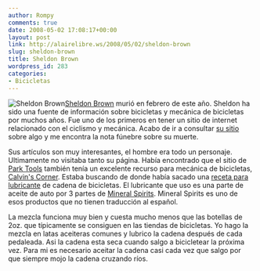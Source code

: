 ```yaml
---
author: Rompy
comments: true
date: 2008-05-02 17:08:17+00:00
layout: post
link: http://alairelibre.ws/2008/05/02/sheldon-brown
slug: sheldon-brown
title: Sheldon Brown
wordpress_id: 283
categories:
- Bicicletas
---
```


![Sheldon Brown](http://upload.wikimedia.org/wikipedia/en/thumb/0/00/SheldonBrown.jpeg/225px-SheldonBrown.jpeg)[Sheldon Brown](http://en.wikipedia.org/wiki/Sheldon_Brown_%28bicycle_mechanic%29) murió en febrero de este año. Sheldon ha sido una fuente de información sobre bicicletas y mecánica de bicicletas por muchos años. Fue uno de los primeros en tener un sitio de internet relacionado con el ciclismo y mecánica. Acabo de ir a consultar [su sitio](http://sheldonbrown.com) sobre algo y me encontra la nota fúnebre sobre su muerte.

Sus artículos son muy interesantes, el hombre era todo un personaje. Ultimamente no visitaba tanto su página. Había encontrado que el sitio de [Park Tools](http://parktool.com/) también tenía un excelente recurso para mecánica de bicicletas, [Calvin's Corner](http://parktool.com/repair/calvinscorner.asp). Estaba buscando de donde había sacado una [receta para lubricante](http://www.erikv.com/blog/index.cfm/2008/3/3/Chain-Lube) de cadena de bicicletas. El lubricante que uso es una parte de aceite de auto por 3 partes de [Mineral Spirits](http://en.wikipedia.org/wiki/Mineral_spirits). Mineral Spirits es uno de esos productos que no tienen traducción al español.

La mezcla funciona muy bien y cuesta mucho menos que las botellas de 2oz. que típicamente se consiguen en las tiendas de bicicletas. Yo hago la mezcla en latas aceiteras comunes y lubrico la cadena después de cada pedaleada. Asi la cadena esta seca cuando salgo a bicicletear la próxima vez. Para mi es necesario aceitar la cadena casi cada vez que salgo por que siempre mojo la cadena cruzando ríos.
